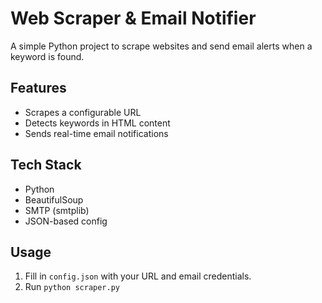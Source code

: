 # Web Scraper & Email Notifier

A simple Python project to scrape websites and send email alerts when a keyword is found.

## Features
- Scrapes a configurable URL
- Detects keywords in HTML content
- Sends real-time email notifications

## Tech Stack
- Python
- BeautifulSoup
- SMTP (smtplib)
- JSON-based config

## Usage
1. Fill in `config.json` with your URL and email credentials.
2. Run `python scraper.py`
